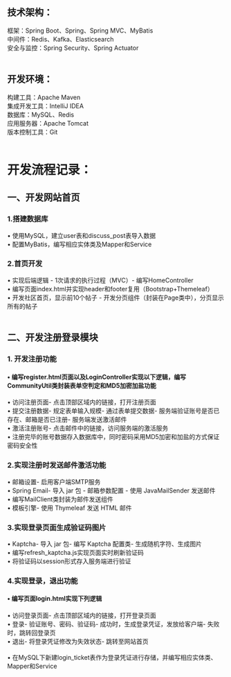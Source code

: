 ## **技术架构**：  
框架：Spring Boot、Spring、Spring MVC、MyBatis  
中间件：Redis、Kafka、Elasticsearch  
安全与监控：Spring Security、Spring Actuator
<br><br>
## **开发环境**：  
构建工具：Apache Maven  
集成开发工具：IntelliJ IDEA  
数据库：MySQL、Redis  
应用服务器：Apache Tomcat  
版本控制工具：Git  
<br>
# **开发流程记录**：  
## 一、开发网站首页  
### 1.搭建数据库<br>
• 使用MySQL，建立user表和discuss_post表导入数据  
• 配置MyBatis，编写相应实体类及Mapper和Service<br>
### 2.首页开发   
• 实现后端逻辑 - 1次请求的执行过程（MVC）- 编写HomeController   
• 编写页面index.html并实现header和footer复用（Bootstrap+Themeleaf） <br>
• 开发社区首页，显示前10个帖子 - 开发分页组件（封装在Page类中），分页显示所有的帖子  
<br>
## 二、开发注册登录模块<br>
### 1. 开发注册功能<br>
#### • 编写register.html页面以及LoginController实现以下逻辑，编写CommunityUtil类封装表单空判定和MD5加密加盐功能
• 访问注册页面- 点击顶部区域内的链接，打开注册页面<br>
• 提交注册数据- 规定表单输入规模- 通过表单提交数据- 服务端验证账号是否已存在、邮箱是否已注册- 服务端发送激活邮件<br>
• 激活注册账号- 点击邮件中的链接，访问服务端的激活服务<br>
• 注册完毕的账号数据存入数据库中，同时密码采用MD5加密和加盐的方式保证密码安全性<br>
### 2.实现注册时发送邮件激活功能<br>
• 邮箱设置- 启用客户端SMTP服务  
• Spring Email- 导入 jar 包  - 邮箱参数配置  - 使用 JavaMailSender 发送邮件  
• 编写MailClient类封装为邮件发送组件<br>
• 模板引擎- 使用 Thymeleaf 发送 HTML 邮件  
### 3.实现登录页面生成验证码图片<br>
• Kaptcha- 导入 jar 包- 编写 Kaptcha 配置类- 生成随机字符、生成图片<br>
• 编写refresh_kaptcha.js实现页面实时刷新验证码<br>
• 将验证码以session形式存入服务端进行验证<br>
### 4.实现登录，退出功能
#### • 编写页面login.html实现下列逻辑
• 访问登录页面- 点击顶部区域内的链接，打开登录页面<br>
• 登录- 验证账号、密码、验证码- 成功时，生成登录凭证，发放给客户端- 失败时，跳转回登录页<br>
• 退出- 将登录凭证修改为失效状态- 跳转至网站首页<br>
<br>
• 在MySQL下新建login_ticket表作为登录凭证进行存储，并编写相应实体类、Mapper和Service
